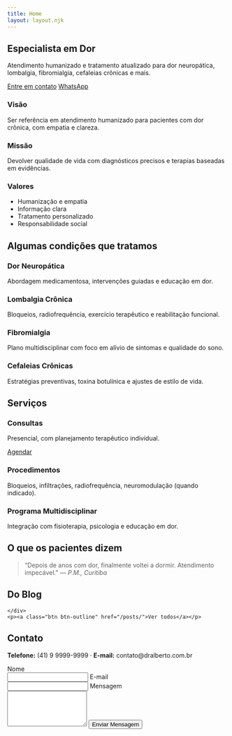 ```yaml
---
title: Home
layout: layout.njk
---
```


<section class="hero">
  <div class="container hero-inner">
    <h1>Especialista em Dor</h1>
    <p>Atendimento humanizado e tratamento atualizado para dor neuropática, lombalgia, fibromialgia, cefaleias crônicas e mais.</p>
    <div class="cta-row">
      <a class="btn btn-primary" href="#contato">Entre em contato</a>
      <a class="btn btn-outline" href="https://wa.me/5541XXXXXXXX">WhatsApp</a>
    </div>
  </div>
</section>

<section class="strip">
  <div class="container mvv">
    <div>
      <h3>Visão</h3>
      <p>Ser referência em atendimento humanizado para pacientes com dor crônica, com empatia e clareza.</p>
    </div>
    <div>
      <h3>Missão</h3>
      <p>Devolver qualidade de vida com diagnósticos precisos e terapias baseadas em evidências.</p>
    </div>
    <div>
      <h3>Valores</h3>
      <ul>
        <li>Humanização e empatia</li>
        <li>Informação clara</li>
        <li>Tratamento personalizado</li>
        <li>Responsabilidade social</li>
      </ul>
    </div>
  </div>
</section>

<section id="areas" class="section">
  <div class="container">
    <h2>Algumas condições que tratamos</h2>
    <div class="cards">
      <article class="card">
        <h3>Dor Neuropática</h3>
        <p>Abordagem medicamentosa, intervenções guiadas e educação em dor.</p>
      </article>
      <article class="card">
        <h3>Lombalgia Crônica</h3>
        <p>Bloqueios, radiofrequência, exercício terapêutico e reabilitação funcional.</p>
      </article>
      <article class="card">
        <h3>Fibromialgia</h3>
        <p>Plano multidisciplinar com foco em alívio de sintomas e qualidade do sono.</p>
      </article>
      <article class="card">
        <h3>Cefaleias Crônicas</h3>
        <p>Estratégias preventivas, toxina botulínica e ajustes de estilo de vida.</p>
      </article>
    </div>
  </div>
</section>

<section id="servicos" class="section alt">
  <div class="container">
    <h2>Serviços</h2>
    <div class="cards">
      <article class="card">
        <h3>Consultas</h3>
        <p>Presencial, com planejamento terapêutico individual.</p>
        <a class="btn btn-small" href="#contato">Agendar</a>
      </article>
      <article class="card">
        <h3>Procedimentos</h3>
        <p>Bloqueios, infiltrações, radiofrequência, neuromodulação (quando indicado).</p>
      </article>
      <article class="card">
        <h3>Programa Multidisciplinar</h3>
        <p>Integração com fisioterapia, psicologia e educação em dor.</p>
      </article>
    </div>
  </div>
</section>

<section id="depoimentos" class="section">
  <div class="container">
    <h2>O que os pacientes dizem</h2>
    <blockquote class="quote">
      “Depois de anos com dor, finalmente voltei a dormir. Atendimento impecável.”
      <cite>— P.M., Curitiba</cite>
    </blockquote>
  </div>
</section>

<section class="section alt">
  <div class="container">
    <h2>Do Blog</h2>
    <div class="cards">

    </div>
    <p><a class="btn btn-outline" href="/posts/">Ver todos</a></p>
  </div>
</section>

<section id="contato" class="section">
  <div class="container contact">
    <h2>Contato</h2>
    <p><strong>Telefone:</strong> (41) 9 9999-9999 · <strong>E-mail:</strong> contato@dralberto.com.br</p>
    <form class="contact-form" action="#" method="post">
      <label>Nome<br><input type="text" name="nome" required></label>
      <label>E-mail<br><input type="email" name="email" required></label>
      <label>Mensagem<br><textarea name="mensagem" rows="5" required></textarea></label>
      <button class="btn btn-primary" type="submit">Enviar Mensagem</button>
    </form>
  </div>
</section>
